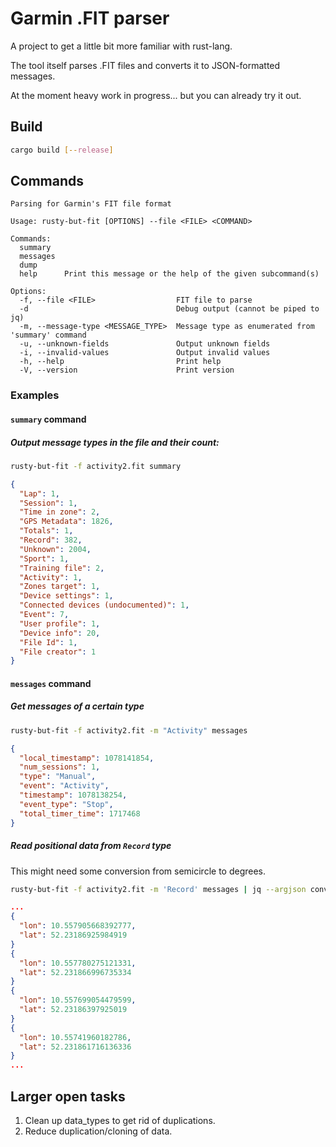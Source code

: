 # Garmin .FIT parser

A project to get a little bit more familiar with rust-lang.

The tool itself parses .FIT files and converts it to JSON-formatted messages.

At the moment heavy work in progress... but you can already try it out.

## Build
```bash
cargo build [--release]
```

## Commands
```text
Parsing for Garmin's FIT file format

Usage: rusty-but-fit [OPTIONS] --file <FILE> <COMMAND>

Commands:
  summary
  messages
  dump
  help      Print this message or the help of the given subcommand(s)

Options:
  -f, --file <FILE>                  FIT file to parse
  -d                                 Debug output (cannot be piped to jq)
  -m, --message-type <MESSAGE_TYPE>  Message type as enumerated from 'summary' command
  -u, --unknown-fields               Output unknown fields
  -i, --invalid-values               Output invalid values
  -h, --help                         Print help
  -V, --version                      Print version
```

### Examples

#### `summary` command
##### Output message types in the file and their count:
```bash
rusty-but-fit -f activity2.fit summary
```
```json
{
  "Lap": 1,
  "Session": 1,
  "Time in zone": 2,
  "GPS Metadata": 1826,
  "Totals": 1,
  "Record": 382,
  "Unknown": 2004,
  "Sport": 1,
  "Training file": 2,
  "Activity": 1,
  "Zones target": 1,
  "Device settings": 1,
  "Connected devices (undocumented)": 1,
  "Event": 7,
  "User profile": 1,
  "Device info": 20,
  "File Id": 1,
  "File creator": 1
}
```
#### `messages` command
##### Get messages of a certain type
```bash
rusty-but-fit -f activity2.fit -m "Activity" messages
```
```json
{
  "local_timestamp": 1078141854,
  "num_sessions": 1,
  "type": "Manual",
  "event": "Activity",
  "timestamp": 1078138254,
  "event_type": "Stop",
  "total_timer_time": 1717468
}
```

##### Read positional data from `Record` type
This might need some conversion from semicircle to degrees.
```bash
rusty-but-fit -f activity2.fit -m 'Record' messages | jq --argjson conversion "$((2**31))" '.[] | {lon: (."position_long" * 180/$conversion), lat: (."position_lat" * 180/$conversion)}'
```
```json
...
{
  "lon": 10.557905668392777,
  "lat": 52.23186925984919
}
{
  "lon": 10.557780275121331,
  "lat": 52.231866996735334
}
{
  "lon": 10.557699054479599,
  "lat": 52.23186397925019
}
{
  "lon": 10.55741960182786,
  "lat": 52.231861716136336
}
...
```
## Larger open tasks

1. Clean up data_types to get rid of duplications.
2. Reduce duplication/cloning of data.
